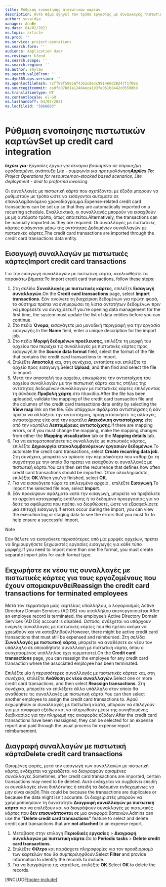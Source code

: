 ```yaml
---
title: Ρύθμιση ενοποίησης πιστωτικών καρτών
description: Αυτό θέμα εξηγεί τον τρόπο εργασίας με συναλλαγές πιστωτικής κάρτας που σχετίζονται με δαπάνες.
author: suvaidya
manager: AnnBe
ms.date: 04/02/2021
ms.topic: article
ms.prod: ''
ms.service: project-operations
ms.search.form: ''
audience: Application User
ms.reviewer: kfend
ms.search.scope: ''
ms.search.region: ''
ms.author: shylaw
ms.search.validFrom: ''
ms.dyn365.ops.version: ''
ms.openlocfilehash: 72ff98f5985af4362cde3c9914e0d20247f1f09a
ms.sourcegitcommit: ca0fc078d1a12484eca193fe051b8442c0559db8
ms.translationtype: HT
ms.contentlocale: el-GR
ms.lasthandoff: 04/07/2021
ms.locfileid: "5866683"
---
```

# <a name="set-up-credit-card-integration"></a><span data-ttu-id="cfa2d-103">Ρύθμιση ενοποίησης πιστωτικών καρτών</span><span class="sxs-lookup"><span data-stu-id="cfa2d-103">Set up credit card integration</span></span>

<span data-ttu-id="cfa2d-104">_**Ισχύει για:** Εργασίες έργου για σενάρια βασισμένα σε πόρους/μη εφοδιασμένα, ανάπτυξη Lite - συμφωνία για προτιμολόγηση_</span><span class="sxs-lookup"><span data-stu-id="cfa2d-104">_**Applies To:** Project Operations for resource/non-stocked based scenarios, Lite deployment - deal to proforma invoicing_</span></span>

<span data-ttu-id="cfa2d-105">Οι συναλλαγές με πιστωτική κάρτα που σχετίζονται με έξοδα μπορούν να ρυθμιστούν με τρόπο ώστε να εισάγονται αυτόματα σε επαναλαμβανόμενο χρονοδιάγραμμα.</span><span class="sxs-lookup"><span data-stu-id="cfa2d-105">Expense-related credit card transactions can be set up so that they are automatically imported on a recurring schedule.</span></span> <span data-ttu-id="cfa2d-106">Εναλλακτικά, οι συναλλαγές μπορούν να εισαχθούν με μη αυτόματο τρόπο, όπως απαιτείται.</span><span class="sxs-lookup"><span data-stu-id="cfa2d-106">Alternatively, the transactions can be manually imported as they are required.</span></span> <span data-ttu-id="cfa2d-107">Οι συναλλαγές με πιστωτικές κάρτες εισάγονται μέσω της οντότητας Δεδομένων συναλλαγών με πιστωτικές κάρτες.</span><span class="sxs-lookup"><span data-stu-id="cfa2d-107">The credit card transactions are imported through the credit card transactions data entity.</span></span>

## <a name="import-credit-card-transactions"></a><span data-ttu-id="cfa2d-108">Εισαγωγή συναλλαγών με πιστωτικές κάρτες</span><span class="sxs-lookup"><span data-stu-id="cfa2d-108">Import credit card transactions</span></span>

<span data-ttu-id="cfa2d-109">Για την εισαγωγή συναλλαγών με πιστωτική κάρτα, ακολουθήστε τα παρακάτω βήματα:</span><span class="sxs-lookup"><span data-stu-id="cfa2d-109">To import credit card transactions, follow these steps:</span></span>

1. <span data-ttu-id="cfa2d-110">Στη σελίδα **Συναλλαγές με πιστωτικές κάρτες**, επιλέξτε **Εισαγωγή συναλλαγών**.</span><span class="sxs-lookup"><span data-stu-id="cfa2d-110">On the **Credit card transactions** page, select **Import transactions**.</span></span> <span data-ttu-id="cfa2d-111">Εάν ανοίγετε τη διαχείριση δεδομένων για πρώτη φορά, το σύστημα πρέπει να ενημερώσει τη λίστα οντοτήτων δεδομένων πριν να μπορέσετε να συνεχίσετε.</span><span class="sxs-lookup"><span data-stu-id="cfa2d-111">If you’re opening data management for the first time, the system must update the list of data entities before you can continue.</span></span>
2. <span data-ttu-id="cfa2d-112">Στο πεδίο **Όνομα**, εισαγάγετε μια μοναδική περιγραφή για την εργασία εισαγωγής.</span><span class="sxs-lookup"><span data-stu-id="cfa2d-112">In the **Name** field, enter a unique description for the import job.</span></span>
3. <span data-ttu-id="cfa2d-113">Στο πεδίο **Μορφή δεδομένων προέλευσης**, επιλέξτε τη μορφή του αρχείου που περιέχει τις συναλλαγές με πιστωτικές κάρτες προς εισαγωγή.</span><span class="sxs-lookup"><span data-stu-id="cfa2d-113">In the **Source data format** field, select the format of the file that contains the credit card transactions to import.</span></span>
4. <span data-ttu-id="cfa2d-114">Επιλέξτε **Αποστολή** και, στη συνέχεια, εντοπίστε και επιλέξτε το αρχείο προς εισαγωγή.</span><span class="sxs-lookup"><span data-stu-id="cfa2d-114">Select **Upload**, and then find and select the file to import.</span></span>
5. <span data-ttu-id="cfa2d-115">Μετά την αποστολή του αρχείου, επικυρώστε την αντιστοίχιση του αρχείου συναλλαγών με την πιστωτική κάρτα και τις στήλες της οντότητας Δεδομένων συναλλαγών με πιστωτικές κάρτες επιλέγοντας τη σύνδεση **Προβολή χάρτη** στο πλακίδιο.</span><span class="sxs-lookup"><span data-stu-id="cfa2d-115">After the file has been uploaded, validate the mapping of the credit card transaction file and the columns of the credit card transactions data entity by selecting the **View map** link on the tile.</span></span> <span data-ttu-id="cfa2d-116">Εάν υπάρχουν σφάλματα αντιστοίχισης ή εάν πρέπει να αλλάξετε την αντιστοίχιση, πραγματοποιήστε τις αλλαγές αντιστοίχισης είτε από την καρτέλα **Απεικόνιση αντιστοίχισης** είτε από την καρτέλα **Λεπτομέρειες αντιστοίχισης**.</span><span class="sxs-lookup"><span data-stu-id="cfa2d-116">If there are mapping errors, or if you must change the mapping, make the mapping changes from either the **Mapping visualization** tab or the **Mapping details** tab.</span></span>
6. <span data-ttu-id="cfa2d-117">Για να αυτοματοποιήσετε τις συναλλαγές με πιστωτικές κάρτες, επιλέξτε **Δημιουργία επαναλαμβανόμενων εργασιών δεδομένων**.</span><span class="sxs-lookup"><span data-stu-id="cfa2d-117">To automate the credit card transactions, select **Create recurring data job**.</span></span> <span data-ttu-id="cfa2d-118">Στη συνέχεια, μπορείτε να ορίσετε την περιοδικότητα που καθορίζει τη συχνότητα με την οποία θα πρέπει να εισαχθούν οι συναλλαγές με πιστωτική κάρτα.</span><span class="sxs-lookup"><span data-stu-id="cfa2d-118">You can then set the recurrence that defines how often credit card transactions should be imported.</span></span> <span data-ttu-id="cfa2d-119">Όταν ολοκληρώσετε, επιλέξτε **ΟΚ**.</span><span class="sxs-lookup"><span data-stu-id="cfa2d-119">When you’ve finished, select **OK**.</span></span>
7. <span data-ttu-id="cfa2d-120">Για να εισαγάγετε τώρα το επιλεγμένο αρχείο , επιλέξτε **Εισαγωγή**.</span><span class="sxs-lookup"><span data-stu-id="cfa2d-120">To import the selected file now, select **Import**.</span></span>
8. <span data-ttu-id="cfa2d-121">Εάν προκύψουν σφάλματα κατά την εισαγωγή, μπορείτε να προβάλετε το αρχείοπ καταγραφής εκτέλεσης ή τα δεδομένα προεργασίας για να δείτε τα σφάλματα που πρέπει να διορθώσετε, ώστε να εξασφαλίσετε μια επιτυχή εισαγωγή.</span><span class="sxs-lookup"><span data-stu-id="cfa2d-121">If errors occur during the import, you can view the execution log or staging data to see the errors that you must fix to help ensure a successful import.</span></span>

> [!NOTE]
> <span data-ttu-id="cfa2d-122">Εάν θέλετε να εισαγάγετε περισσότερες από μία μορφές αρχείων, πρέπει να δημιουργήσετε ξεχωριστές εργασίες εισαγωγής για κάθε τύπο μορφής.</span><span class="sxs-lookup"><span data-stu-id="cfa2d-122">If you need to import more than one file format, you must create separate import jobs for each format type.</span></span>

## <a name="reassign-the-credit-card-transactions-for-terminated-employees"></a><span data-ttu-id="cfa2d-123">Εκχωρήστε εκ νέου τις συναλλαγές με πιστωτικές κάρτες για τους εργαζομένους που έχουν απομακρυνθεί</span><span class="sxs-lookup"><span data-stu-id="cfa2d-123">Reassign the credit card transactions for terminated employees</span></span>

<span data-ttu-id="cfa2d-124">Μετά τον τερματισμό μιας καρτέλας υπαλλήλου, ο λογαριασμός Active Directory Domain Services (AD DS) του υπαλλήλου απενεργοποιείται.</span><span class="sxs-lookup"><span data-stu-id="cfa2d-124">After an employee record is terminated, the employee’s Active Directory Domain Services (AD DS) account is disabled.</span></span> <span data-ttu-id="cfa2d-125">Ωστόσο, ενδέχεται να υπάρχουν ενεργές συναλλαγές με πιστωτικές κάρτες που θα πρέπει ακόμα να χρεωθούν και να καταβληθούν.</span><span class="sxs-lookup"><span data-stu-id="cfa2d-125">However, there might be active credit card transactions that must still be expensed and reimbursed.</span></span> <span data-ttu-id="cfa2d-126">Στη σελίδα **Συναλλαγές με πιστωτική κάρτα**, μπορείτε να αναθέσετε εκ νέου τον υπάλληλο σε οποιαδήποτε συναλλαγή με πιστωτική κάρτα, όπου ο συσχετισμένος υπάλληλος έχει τερματιστεί.</span><span class="sxs-lookup"><span data-stu-id="cfa2d-126">On the **Credit card transactions** page, you can reassign the employee for any credit card transaction where the associated employee has been terminated.</span></span>

<span data-ttu-id="cfa2d-127">Επιλέξτε μία ή περισσότερες συναλλαγές με πιστωτικές κάρτες και, στη συνέχεια, επιλέξτε **Ανάθεση εκ νέου συναλλαγών**.</span><span class="sxs-lookup"><span data-stu-id="cfa2d-127">Select one or more credit card transactions, and then select **Reassign transactions**.</span></span> <span data-ttu-id="cfa2d-128">Στη συνέχεια, μπορείτε να επιλέξετε άλλο υπάλληλο στον οποίο θα αναθέσετε τις συναλλαγές με πιστωτική κάρτα.</span><span class="sxs-lookup"><span data-stu-id="cfa2d-128">You can then select another employee to assign the credit card transactions to.</span></span> <span data-ttu-id="cfa2d-129">Αφού εκχωρηθούν οι συναλλαγές με πιστωτική κάρτα, μπορούν να επιλεγούν για μια αναφορά εξόδων και να πληρωθούν μέσω της συνηθισμένης διαδικασίας για την πληρωμή της αναφοράς εξόδων.</span><span class="sxs-lookup"><span data-stu-id="cfa2d-129">After the credit card transactions have been reassigned, they can be selected for an expense report and paid through the usual process for expense report reimbursement.</span></span>

## <a name="delete-credit-card-transactions"></a><span data-ttu-id="cfa2d-130">Διαγραφή συναλλαγών με πιστωτική κάρτα</span><span class="sxs-lookup"><span data-stu-id="cfa2d-130">Delete credit card transactions</span></span> 

<span data-ttu-id="cfa2d-131">Ορισμένες φορές, μετά την εισαγωγή των συναλλαγών με πιστωτική κάρτα, ενδέχεται να χρειάζεται να διαγραφούν ορισμένες συναλλαγές.</span><span class="sxs-lookup"><span data-stu-id="cfa2d-131">Sometimes, after credit card transactions are imported, certain transactions may need to be deleted.</span></span> <span data-ttu-id="cfa2d-132">Αυτό ενδέχεται να συμβαίνει επειδή οι συναλλαγές είναι διπλότυπες ή επειδή τα δεδομένα ενδεχομένως να μην είναι ακριβή.</span><span class="sxs-lookup"><span data-stu-id="cfa2d-132">This could be because the transactions are duplicates or because the data might isn't accurate.</span></span> <span data-ttu-id="cfa2d-133">Οι διαχειριστές μπορούν να χρησιμοποιήσουν τη δυνατότητα **Διαγραφή συναλλαγών με πιστωτική κάρτα** για να επιλέξουν και να διαγράψουν συναλλαγές με πιστωτικές κάρτες που **δεν επισυνάπτονται** σε μια αναφορά δαπανών.</span><span class="sxs-lookup"><span data-stu-id="cfa2d-133">Admins can use the **"Delete credit card transactions"** feature to select and delete credit card transactions that are **not attached** to an expense report.</span></span> 

1. <span data-ttu-id="cfa2d-134">Μετάβαση στην επιλογή **Περιοδικές εργασίες** > **Διαγραφή συναλλαγών με πιστωτική κάρτα**.</span><span class="sxs-lookup"><span data-stu-id="cfa2d-134">Go to **Periodic tasks** > **Delete credit card transactions**.</span></span>
2. <span data-ttu-id="cfa2d-135">Επιλέξτε **Φίλτρο** και παράσχετε πληροφορίες για τον προσδιορισμό των καρτελών που θα συμπεριληφθούν.</span><span class="sxs-lookup"><span data-stu-id="cfa2d-135">Select **Filter** and provide information to identify the records to include.</span></span>
3. <span data-ttu-id="cfa2d-136">Για να διαγράψετε τις καρτέλες, επιλέξτε **OK**.</span><span class="sxs-lookup"><span data-stu-id="cfa2d-136">Select **OK** to delete the records.</span></span> 

[!INCLUDE[footer-include](../includes/footer-banner.md)]

